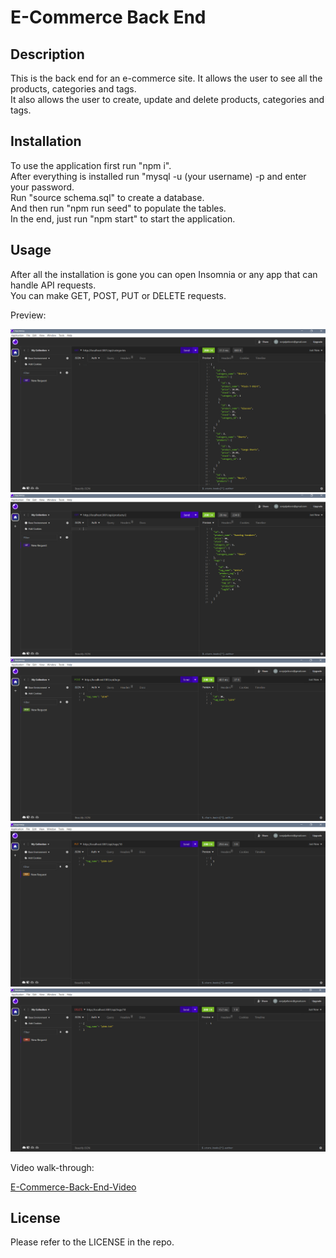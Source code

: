 # E-Commerce Back End

## Description
This is the back end for an e-commerce site. It allows the user to see all the products, categories and tags.  
It also allows the user to create, update and delete products, categories and tags.  

## Installation
To use the application first run "npm i".  
After everything is installed run "mysql -u (your username) -p and enter your password.  
Run "source schema.sql" to create a database.  
And then run "npm run seed" to populate the tables.  
In the end, just run "npm start" to start the application.

## Usage
After all the installation is gone you can open Insomnia or any app that can handle API requests.  
You can make GET, POST, PUT or DELETE requests. 

Preview:  

![E-Commerce-Back-End-Screenshot](assets/images/e-commerce-back-end-screenshot-01.png)
![E-Commerce-Back-End-Screenshot](assets/images/e-commerce-back-end-screenshot-02.png)
![E-Commerce-Back-End-Screenshot](assets/images/e-commerce-back-end-screenshot-03.png)
![E-Commerce-Back-End-Screenshot](assets/images/e-commerce-back-end-screenshot-04.png)
![E-Commerce-Back-End-Screenshot](assets/images/e-commerce-back-end-screenshot-05.png)

Video walk-through:  

[E-Commerce-Back-End-Video]()

## License
Please refer to the LICENSE in the repo.
